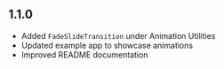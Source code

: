 ## 1.1.0

- Added `FadeSlideTransition` under Animation Utilities
- Updated example app to showcase animations
- Improved README documentation
